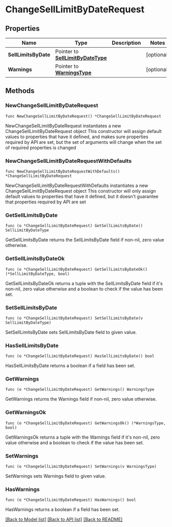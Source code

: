# ChangeSellLimitByDateRequest

## Properties

Name | Type | Description | Notes
------------ | ------------- | ------------- | -------------
**SellLimitsByDate** | Pointer to [**SellLimitByDateType**](SellLimitByDateType.md) |  | [optional] 
**Warnings** | Pointer to [**WarningsType**](WarningsType.md) |  | [optional] 

## Methods

### NewChangeSellLimitByDateRequest

`func NewChangeSellLimitByDateRequest() *ChangeSellLimitByDateRequest`

NewChangeSellLimitByDateRequest instantiates a new ChangeSellLimitByDateRequest object
This constructor will assign default values to properties that have it defined,
and makes sure properties required by API are set, but the set of arguments
will change when the set of required properties is changed

### NewChangeSellLimitByDateRequestWithDefaults

`func NewChangeSellLimitByDateRequestWithDefaults() *ChangeSellLimitByDateRequest`

NewChangeSellLimitByDateRequestWithDefaults instantiates a new ChangeSellLimitByDateRequest object
This constructor will only assign default values to properties that have it defined,
but it doesn't guarantee that properties required by API are set

### GetSellLimitsByDate

`func (o *ChangeSellLimitByDateRequest) GetSellLimitsByDate() SellLimitByDateType`

GetSellLimitsByDate returns the SellLimitsByDate field if non-nil, zero value otherwise.

### GetSellLimitsByDateOk

`func (o *ChangeSellLimitByDateRequest) GetSellLimitsByDateOk() (*SellLimitByDateType, bool)`

GetSellLimitsByDateOk returns a tuple with the SellLimitsByDate field if it's non-nil, zero value otherwise
and a boolean to check if the value has been set.

### SetSellLimitsByDate

`func (o *ChangeSellLimitByDateRequest) SetSellLimitsByDate(v SellLimitByDateType)`

SetSellLimitsByDate sets SellLimitsByDate field to given value.

### HasSellLimitsByDate

`func (o *ChangeSellLimitByDateRequest) HasSellLimitsByDate() bool`

HasSellLimitsByDate returns a boolean if a field has been set.

### GetWarnings

`func (o *ChangeSellLimitByDateRequest) GetWarnings() WarningsType`

GetWarnings returns the Warnings field if non-nil, zero value otherwise.

### GetWarningsOk

`func (o *ChangeSellLimitByDateRequest) GetWarningsOk() (*WarningsType, bool)`

GetWarningsOk returns a tuple with the Warnings field if it's non-nil, zero value otherwise
and a boolean to check if the value has been set.

### SetWarnings

`func (o *ChangeSellLimitByDateRequest) SetWarnings(v WarningsType)`

SetWarnings sets Warnings field to given value.

### HasWarnings

`func (o *ChangeSellLimitByDateRequest) HasWarnings() bool`

HasWarnings returns a boolean if a field has been set.


[[Back to Model list]](../README.md#documentation-for-models) [[Back to API list]](../README.md#documentation-for-api-endpoints) [[Back to README]](../README.md)


